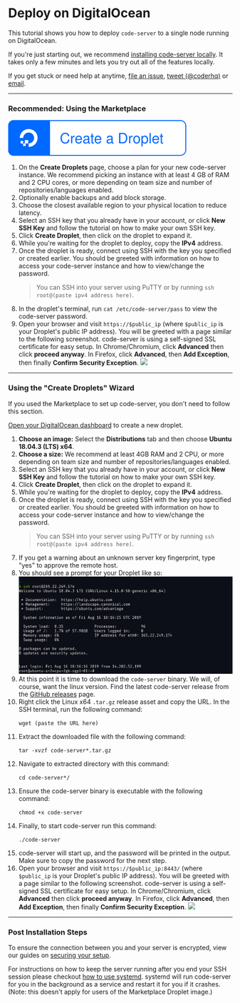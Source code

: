 # Deploy on DigitalOcean

This tutorial shows you how to deploy `code-server` to a single node running on DigitalOcean.

If you're just starting out, we recommend
[installing code-server locally](self-hosted-docs). It takes only a few minutes
and lets you try out all of the features locally.

If you get stuck or need help at anytime, [file an issue](create-issue),
[tweet (@coderhq)](twitter-coderhq) or [email](email-coder).

[self-hosted-docs]: ../../self-hosted/index.md
[create-issue]: https://github.com/cdr/code-server/issues/new?title=Improve+DigitalOcean+quickstart+guide
[twitter-coderhq]: https://twitter.com/coderhq
[email-coder]: mailto:support@coder.com?subject=DigitalOcean%20quickstart%20guide

---

### Recommended: Using the Marketplace

[![Create a Droplet](../../assets/do-new-droplet-btn.svg)](https://marketplace.digitalocean.com/apps/code-server?action=deploy)

1. On the **Create Droplets** page, choose a plan for your new code-server
   instance. We recommend picking an instance with at least 4 GB of RAM and 2
   CPU cores, or more depending on team size and number of
   repositories/languages enabled.
2. Optionally enable backups and add block storage.
3. Choose the closest available region to your physical location to reduce
   latency.
4. Select an SSH key that you already have in your account, or click **New SSH
   Key** and follow the tutorial on how to make your own SSH key.
5. Click **Create Droplet**, then click on the droplet to expand it.
6. While you're waiting for the droplet to deploy, copy the **IPv4** address.
7. Once the droplet is ready, connect using SSH with the key you specified or
   created earlier. You should be greeted with information on how to access your
   code-server instance and how to view/change the password.
   > You can SSH into your server using PuTTY or by running
   > `ssh root@(paste ipv4 address here)`.
8. In the droplet's terminal, run `cat /etc/code-server/pass` to view the
   code-server password.
9. Open your browser and visit `https://$public_ip` (where `$public_ip`
   is your Droplet's public IP address). You will be greeted with a page similar
   to the following screenshot. code-server is using a self-signed SSL
   certificate for easy setup. In Chrome/Chromium, click **Advanced** then
   click **proceed anyway**. In Firefox, click **Advanced**, then **Add
   Exception**, then finally **Confirm Security Exception**.
   <img src="../../assets/chrome_warning.png">

---

### Using the "Create Droplets" Wizard

If you used the Marketplace to set up code-server, you don't need to follow this
section.

[Open your DigitalOcean dashboard](create-droplet) to create a new droplet.

1. **Choose an image:** Select the **Distributions** tab and then choose
   **Ubuntu 18.04.3 (LTS) x64**.
2. **Choose a size:** We recommend at least 4GB RAM and 2 CPU, or more depending
   on team size and number of repositories/languages enabled.
3. Select an SSH key that you already have in your account, or click **New SSH
   Key** and follow the tutorial on how to make your own SSH key.
4. Click **Create Droplet**, then click on the droplet to expand it.
5. While you're waiting for the droplet to deploy, copy the **IPv4** address.
6. Once the droplet is ready, connect using SSH with the key you specified or
   created earlier. You should be greeted with information on how to access your
   code-server instance and how to view/change the password.
   > You can SSH into your server using PuTTY or by running
   > `ssh root@(paste ipv4 address here)`.
7. If you get a warning about an unknown server key fingerprint, type "yes" to
   approve the remote host.
8. You should see a prompt for your Droplet like so:
   <img src="../../assets/digitalocean_ubuntu.png">
9. At this point it is time to download the `code-server` binary. We will, of
   course, want the linux version. Find the latest code-server release from the
   [GitHub releases](code-server-latest) page.
10. Right click the Linux x64 `.tar.gz` release asset and copy the URL. In the
    SSH terminal, run the following command:
    ```
    wget (paste the URL here)
    ```
11. Extract the downloaded file with the following command:
    ```
    tar -xvzf code-server*.tar.gz
    ```
12. Navigate to extracted directory with this command:
    ```
    cd code-server*/
    ```
13. Ensure the code-server binary is executable with the following command:
    ```
    chmod +x code-server
    ```
14. Finally, to start code-server run this command:
    ```
    ./code-server
    ```
12. code-server will start up, and the password will be printed in the output.
    Make sure to copy the password for the next step.
13. Open your browser and visit `https://$public_ip:8443/` (where `$public_ip`
    is your Droplet's public IP address). You will be greeted with a page
    similar to the following screenshot. code-server is using a self-signed SSL
    certificate for easy setup. In Chrome/Chromium, click **Advanced** then
    click **proceed anyway**. In Firefox, click **Advanced**, then **Add
    Exception**, then finally **Confirm Security Exception**.
    <img src="../../assets/chrome_warning.png">

[create-droplet]: https://cloud.digitalocean.com/droplets/new
[code-server-latest]: https://github.com/cdr/code-server/releases/latest

---

### Post Installation Steps

To ensure the connection between you and your server is encrypted, view our
guides on [securing your setup](security-guide).

For instructions on how to keep the server running after you end your SSH
session please checkout [how to use systemd](systemd-guide). systemd will run
code-server for you in the background as a service and restart it for you if it
crashes. (Note: this doesn't apply for users of the Marketplace Droplet image.)

[security-guide]: ../../security/index.md
[systemd-guide]: https://www.digitalocean.com/community/tutorials/how-to-configure-a-linux-service-to-start-automatically-after-a-crash-or-reboot-part-1-practical-examples
